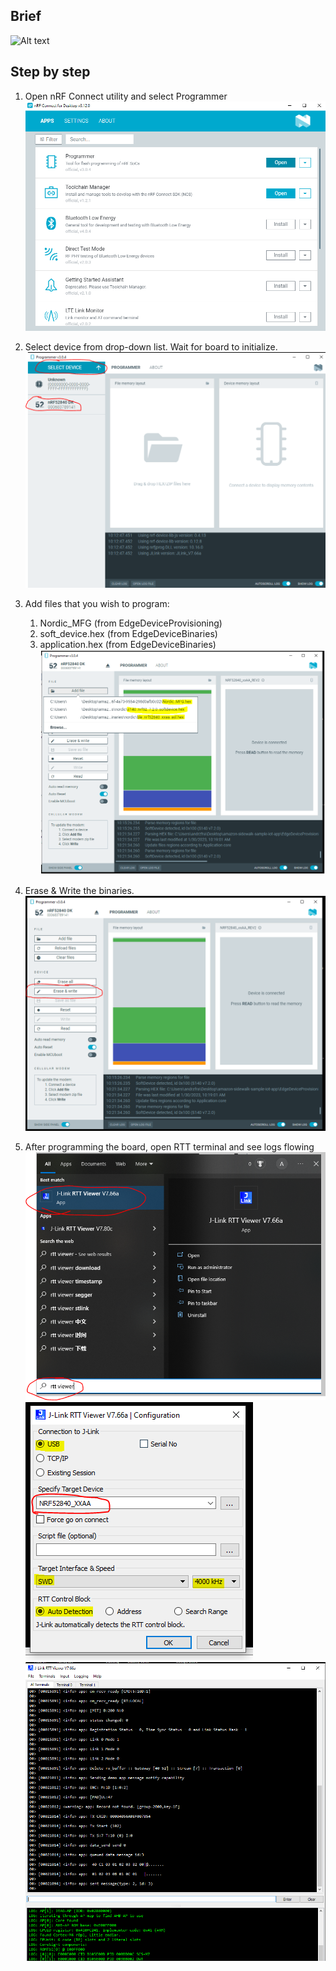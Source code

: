 ## Brief
![Alt text]( ./00_TLDR_Nordic_programming.gif "How to program Nordic DK board")

## Step by step
1) Open nRF Connect utility and select Programmer
![Alt text]( ./01_open_nrf_connect.PNG)

2) Select device from drop-down list. Wait for board to initialize.
![Alt text]( ./02a_select_device.PNG)

3) Add files that you wish to program:  
   1) Nordic_MFG (from EdgeDeviceProvisioning)
   2) soft_device.hex (from EdgeDeviceBinaries)
   3) application.hex (from EdgeDeviceBinaries)
![text]( ./03_all_files_to_program.PNG )

4) Erase & Write the binaries.
![Alt text]( ./04_program.PNG)

5) After programming the board, open RTT terminal and see logs flowing
![Alt text]( ./05a_rtt_logs_open.PNG)
![Alt text]( ./05b_rtt_logs_configuration.PNG)
![Alt text]( ./05c_rtt_logs_flowing.PNG)